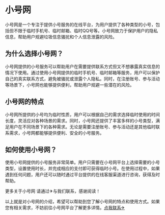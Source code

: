 # 小号网

小号网是一个专注于提供小号服务的在线平台，为用户提供了各种类型的小号，包括但不限于临时手机号、临时邮箱、临时QQ号等。小号网致力于保护用户的隐私信息，帮助用户规避垃圾信息骚扰和个人信息泄露的风险。

## 为什么选择小号网？

小号网提供的小号服务可以帮助用户在需要提供联系方式但又不想暴露真实信息的情况下使用。通过使用小号网提供的临时手机号、临时邮箱等服务，用户可以保护自己的真实联系方式，避免被骚扰或泄露个人隐私。同时，在注册账号、参与活动等场景下，小号网也能够提供便利，帮助用户规避一些潜在的风险。

## 小号网的特点

小号网所提供的小号均为临时性质，用户可以根据自己的需求选择临时使用的时间长度，灵活应对各种场景的需求。同时，小号网还提供了丰富多样的小号类型，满足用户在不同场景下的各种需求。无论是需要注册账号、参与活动还是其他临时联系需求，小号网都能够提供便利、安全的小号服务。

## 如何使用小号网？

使用小号网提供的小号服务非常简单。用户只需要在小号网平台上选择需要的小号类型，设置使用时长，并完成相应的支付即可获得临时小号。在使用过程中，如果遇到任何问题，用户还可以随时通过平台提供的在线客服渠道进行咨询，获得及时帮助。

更多关于小号网 请通过✈与我们联系，感谢阅读！

以上就是对小号网的介绍，希望可以帮助到您了解小号网的特点和使用方式。如果您有相关需求，不妨前往小号网平台了解更多详情。[点我联系✈](https://www.k02.cc)